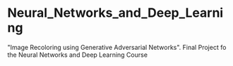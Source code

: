 # Neural_Networks_and_Deep_Learning
"Image Recoloring using Generative Adversarial Networks". Final Project fo the Neural Networks and Deep Learning Course
